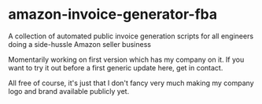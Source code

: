 # amazon-invoice-generator-fba
A collection of automated public invoice generation scripts for all engineers doing a side-hussle Amazon seller business

Momentarily working on first version which has my company on it.
If you want to try it out before a first generic update here, get in contact.

All free of course, it's just that I don't fancy very much making my company
logo and brand available publicly yet.